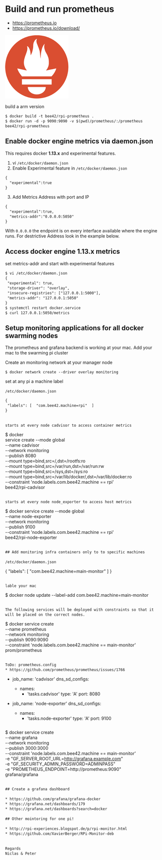 # Build and run prometheus

* https://prometheus.io
* https://prometheus.io/download/

![](prometheus.png)

build a arm version

```
$ docker build -t bee42/rpi-prometheus .
$ docker run -d -p 9090:9090 -v $(pwd)/prometheus/:/prometheus bee42/rpi-prometheus
```

## Enable docker engine metrics via daemon.json

This requires docker **1.13.x** and experimental features.

1. vi `/etc/docker/daemon.json`
2. Enable Experimental feature in `/etc/docker/daemon.json`
```
{
  "experimental":true
}
```
3. Add Metrics Address with port and IP
```
{
  "experimental":true,
  "metrics-addr":"0.0.0.0:5050"
}
```

With `0.0.0.0` the endpoint is on every interface available where the engine runs. For destrictive Address look in the example below.


## Access docker engine 1.13.x metrics

set metrics-addr and start with experimental features

```
$ vi /etc/docker/daemon.json
{
 "experimental": true,
 "storage-driver": "overlay",
 "insecure-registries": ["127.0.0.1:5000"],
 "metrics-addr": "127.0.0.1:5050"
}
$ systemctl restart docker.service
$ curl 127.0.0.1:5050/metrics
```

## Setup monitoring applications for all docker swarming nodes

The prometheus and grafana backend is working at your mac.
Add your mac to the swarming pi cluster

Create an monitoring network at your manager node

```
$ docker network create --driver overlay monitoring
```

set at any pi a machine label


`/etc/docker/daemon.json`

```
{
 "labels": [  "com.bee42.machine=rpi"  ]
}


starts at every node cadvisor to access container metrics

```
$ docker \
  service create --mode global \
  --name cadvisor \
  --network monitoring \
  --publish 8080 \
  --mount type=bind,src=/,dst=/rootfs:ro \
  --mount type=bind,src=/var/run,dst=/var/run:rw \
  --mount type=bind,src=/sys,dst=/sys:ro \
  --mount type=bind,src=/var/lib/docker/,dst=/var/lib/docker:ro \
  --constraint 'node.labels.com.bee42.machine == rpi' \
  bee42/rpi-cadvisor
```

starts at every node node_exporter to access host metrics

```
$ docker service create --mode global \
  --name node-exporter \
  --network monitoring \
  --publish 9100 \
  --constraint 'node.labels.com.bee42.machine == rpi' \
  bee42/rpi-node-exporter
```

## Add monitoring infra containers only to to specific machines

/etc/docker/daemon.json

```
{
 "labels": [  "com.bee42.machine=main-monitor"  ]
}
```

lable your mac

```
$ docker node update --label-add com.bee42.machine=main-monitor <MachineName>
```

The following services will be deployed with constraints so that it will be placed on the correct nodes.

```
$ docker service create \
  --name prometheus \
  --network monitoring \
  --publish 9090:9090 \
  --constraint 'node.labels.com.bee42.machine == main-monitor' \
   prom/prometheus
```

ToDo: prometheus.config
* https://github.com/prometheus/prometheus/issues/1766

```
- job_name: 'cadvisor'
   dns_sd_configs:
   - names:
     - 'tasks.cadvisor'
     type: 'A'
     port: 8080

 - job_name: 'node-exporter'
   dns_sd_configs:
   - names:
     - 'tasks.node-exporter'
     type: 'A'
     port: 9100
```

```
$ docker service create \
  --name grafana \
  --network monitoring \
  --publish 3000:3000 \
   --constraint 'node.labels.com.bee42.machine == main-monitor' \
  -e "GF_SERVER_ROOT_URL=http://grafana.example.com" \
  -e "GF_SECURITY_ADMIN_PASSWORD=ADMINPASS" \
  -e "PROMETHEUS_ENDPOINT=http://prometheus:9090" \
  grafana/grafana
```

## Create a grafana dashboard

* https://github.com/grafana/grafana-docker
* https://grafana.net/dashboards/179
* https://grafana.net/dashboards?search=docker

## Other mointoring for one pi!

* http://rpi-experiences.blogspot.de/p/rpi-monitor.html
* https://github.com/XavierBerger/RPi-Monitor-deb


Regards
Niclas & Peter
